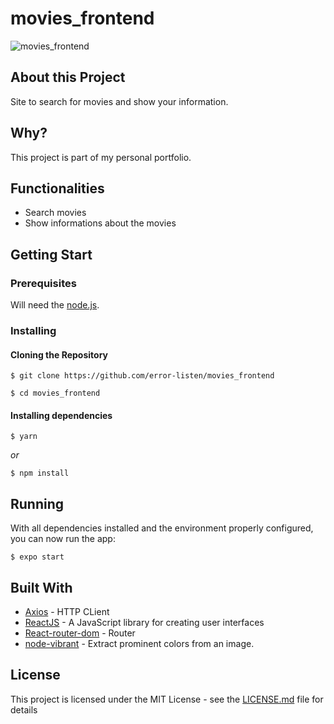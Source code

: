 # movies_frontend

![movies_frontend](https://user-images.githubusercontent.com/66707613/88963810-cde0de80-d27e-11ea-997b-8f4961bec419.gif)

<h2>About this Project</h2>
Site to search for movies and show your information.

<h2>Why?</h2>
This project is part of my personal portfolio.

<h2>Functionalities</h2>
<ul>
  <li>Search movies</li>
  <li>Show informations about the movies</li>
</ul>

<h2>Getting Start</h2>

<h3>Prerequisites</h3>

Will need the <a href="https://nodejs.org/en/">node.js</a>.

<h3>Installing</h4>
<h4>Cloning the Repository</h5>

`$ git clone https://github.com/error-listen/movies_frontend`

`$ cd movies_frontend`

<h4>Installing dependencies</h3>

`$ yarn`

<i>or</i>

`$ npm install`

<h2>Running</h2>
With all dependencies installed and the environment properly configured, you can now run the app:

`$ expo start` 

<h2>Built With</h2>

<ul>
  <li><a href="https://github.com/axios/axios">Axios</a> - HTTP CLient</li>
  <li><a href="https://pt-br.reactjs.org/">ReactJS</a> - A JavaScript library for creating user interfaces</li>
  <li><a href="https://github.com/ReactTraining/react-router/tree/master/packages/react-router-dom">React-router-dom</a> - Router</li>
  <li><a href="https://github.com/Vibrant-Colors/node-vibrant">node-vibrant</a> - Extract prominent colors from an image.</li>
</ul>

<h2>License</h2>

This project is licensed under the MIT License - see the <a href="https://github.com/error-listen/instagram_clone_app/blob/master/LICENSE">LICENSE.md</a> file for details
